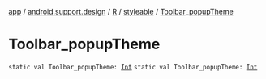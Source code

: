 [app](../../../index.md) / [android.support.design](../../index.md) / [R](../index.md) / [styleable](index.md) / [Toolbar_popupTheme](.)

# Toolbar_popupTheme

`static val Toolbar_popupTheme: `[`Int`](https://kotlinlang.org/api/latest/jvm/stdlib/kotlin/-int/index.html)
`static val Toolbar_popupTheme: `[`Int`](https://kotlinlang.org/api/latest/jvm/stdlib/kotlin/-int/index.html)